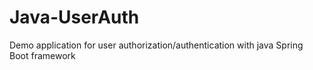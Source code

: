 # Java-UserAuth
 Demo application for user authorization/authentication with java Spring Boot framework
